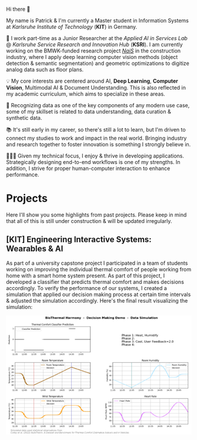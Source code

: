 Hi there 👋

My name is Patrick & I'm currently a Master student in Information Systems at *Karlsruhe Institute of Technology* (**KIT**) in Germany.

💼 I work part-time as a Junior Researcher at the *Applied AI in Services Lab* @ *Karlsruhe Service Research and Innovation Hub* (**KSRI**). I am currently working on the BMWK-funded research project *[NaiS](https://nais.tech/)* in the construction industry, where I apply deep learning computer vision methods (object detection & semantic segmentation) and geometric optimizations to digitize analog data such as floor plans.

💡 My core interests are centered around AI, **Deep Learning**, **Computer Vision**, Multimodal AI & Document Understanding. This is also reflected in my academic curriculum, which aims to specialize in these areas.

💾 Recognizing data as one of the key components of any modern use case, some of my skillset is related to data understanding, data curation & synthetic data.

📚 It's still early in my career, so there's still a lot to learn, but I'm driven to connect my studies to work and impact in the real world. Bringing industry and research together to foster innovation is something I strongly believe in.

🧑🏽‍💻 Given my technical focus, I enjoy & thrive in developing applications. Strategically designing end-to-end workflows is one of my strengths. In addition, I strive for proper human-computer interaction to enhance performance.

# Projects

Here I'll show you some highlights from past projects. Please keep in mind that all of this is still under construction & will be updated irregularly.

## [**KIT**] Engineering Interactive Systems: Wearables & AI

As part of a university capstone project I participated in a team of students working on improving the individual thermal comfort of people working from home with a smart home system present. As part of this project, I developed a classifier that predicts thermal comfort and makes decisions accordingly. To verify the performance of our systems, I created a simulation that applied our decision making process at certain time intervals & adjusted the simulation accordingly. Here's the final result visualizing the simulation:

![A 4-phase simulation including sensor data of body temperature, room relative humidity, room temperature & heart rate. The classification & decision making are documented as a result of applying the developed algorithm](res/KIT_EIS_Thermal_Comfort_Simulation.png)

<!--
**biggeR-data/biggeR-data** is a ✨ _special_ ✨ repository because its `README.md` (this file) appears on your GitHub profile.

Here are some ideas to get you started:

- 🔭 I’m currently working on ...
- 🌱 I’m currently learning ...
- 👯 I’m looking to collaborate on ...
- 🤔 I’m looking for help with ...
- 💬 Ask me about ...
- 📫 How to reach me: ...
- 😄 Pronouns: ...
- ⚡ Fun fact: ...
-->
